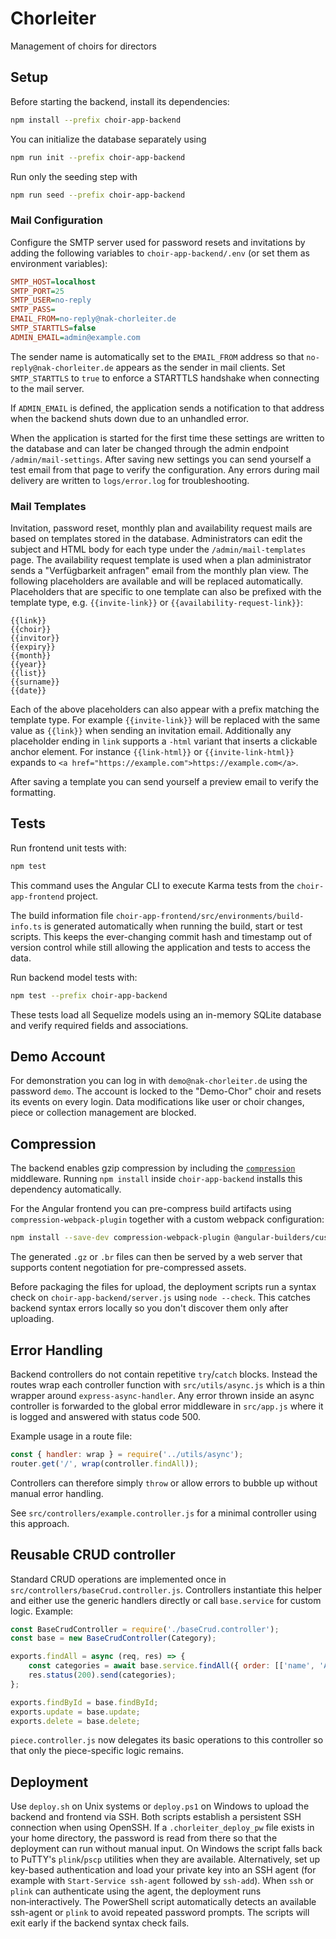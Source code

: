 # Chorleiter

Management of choirs for directors

## Setup

Before starting the backend, install its dependencies:

```bash
npm install --prefix choir-app-backend
```

You can initialize the database separately using

```bash
npm run init --prefix choir-app-backend
```

Run only the seeding step with

```bash
npm run seed --prefix choir-app-backend
```

### Mail Configuration

Configure the SMTP server used for password resets and invitations by adding the
following variables to `choir-app-backend/.env` (or set them as environment
variables):

```ini
SMTP_HOST=localhost
SMTP_PORT=25
SMTP_USER=no-reply
SMTP_PASS=
EMAIL_FROM=no-reply@nak-chorleiter.de
SMTP_STARTTLS=false
ADMIN_EMAIL=admin@example.com
```
The sender name is automatically set to the `EMAIL_FROM` address so that
`no-reply@nak-chorleiter.de` appears as the sender in mail clients.
Set `SMTP_STARTTLS` to `true` to enforce a STARTTLS handshake when connecting to the mail server.

If `ADMIN_EMAIL` is defined, the application sends a notification to that
address when the backend shuts down due to an unhandled error.

When the application is started for the first time these settings are written to
the database and can later be changed through the admin endpoint
`/admin/mail-settings`.
After saving new settings you can send yourself a test email from that page to verify the configuration.
Any errors during mail delivery are written to `logs/error.log` for troubleshooting.

### Mail Templates

Invitation, password reset, monthly plan and availability request mails are based on templates
stored in the database. Administrators can edit the subject and HTML body for
each type under the `/admin/mail-templates` page. The availability request
template is used when a plan administrator sends a "Verfügbarkeit anfragen"
email from the monthly plan view.  The following placeholders are available and
will be replaced automatically. Placeholders that are specific to one template
can also be prefixed with the template type, e.g. `{{invite-link}}` or
`{{availability-request-link}}`:

```
{{link}}
{{choir}}
{{invitor}}
{{expiry}}
{{month}}
{{year}}
{{list}}
{{surname}}
{{date}}
```

Each of the above placeholders can also appear with a prefix matching the
template type. For example `{{invite-link}}` will be replaced with the same
value as `{{link}}` when sending an invitation email.  Additionally any
placeholder ending in `link` supports a `-html` variant that inserts a clickable
anchor element. For instance `{{link-html}}` or `{{invite-link-html}}` expands to
`<a href="https://example.com">https://example.com</a>`.

After saving a template you can send yourself a preview email to verify the
formatting.

## Tests

Run frontend unit tests with:

```bash
npm test
```

This command uses the Angular CLI to execute Karma tests from the `choir-app-frontend` project.

The build information file `choir-app-frontend/src/environments/build-info.ts` is generated automatically when running the build, start or test scripts. This keeps the ever-changing commit hash and timestamp out of version control while still allowing the application and tests to access the data.

Run backend model tests with:

```bash
npm test --prefix choir-app-backend
```

These tests load all Sequelize models using an in-memory SQLite database and
verify required fields and associations.

## Demo Account

For demonstration you can log in with `demo@nak-chorleiter.de` using the password `demo`.
The account is locked to the "Demo-Chor" choir and resets its events on every login.
Data modifications like user or choir changes, piece or collection management are blocked.

## Compression

The backend enables gzip compression by including the
[`compression`](https://www.npmjs.com/package/compression) middleware. Running
`npm install` inside `choir-app-backend` installs this dependency automatically.

For the Angular frontend you can pre-compress build artifacts using
`compression-webpack-plugin` together with a custom webpack configuration:

```bash
npm install --save-dev compression-webpack-plugin @angular-builders/custom-webpack
```

The generated `.gz` or `.br` files can then be served by a web server that
supports content negotiation for pre-compressed assets.

Before packaging the files for upload, the deployment scripts run a syntax check
on `choir-app-backend/server.js` using `node --check`. This catches backend
syntax errors locally so you don't discover them only after uploading.

## Error Handling

Backend controllers do not contain repetitive `try`/`catch` blocks. Instead the
routes wrap each controller function with `src/utils/async.js` which is a thin
wrapper around `express-async-handler`. Any error thrown inside an async
controller is forwarded to the global error middleware in `src/app.js` where it
is logged and answered with status code 500.

Example usage in a route file:

```javascript
const { handler: wrap } = require('../utils/async');
router.get('/', wrap(controller.findAll));
```

Controllers can therefore simply `throw` or allow errors to bubble up without
manual error handling.

See `src/controllers/example.controller.js` for a minimal controller using this
approach.

## Reusable CRUD controller

Standard CRUD operations are implemented once in `src/controllers/baseCrud.controller.js`.
Controllers instantiate this helper and either use the generic handlers directly
or call `base.service` for custom logic. Example:

```javascript
const BaseCrudController = require('./baseCrud.controller');
const base = new BaseCrudController(Category);

exports.findAll = async (req, res) => {
    const categories = await base.service.findAll({ order: [['name', 'ASC']] });
    res.status(200).send(categories);
};

exports.findById = base.findById;
exports.update = base.update;
exports.delete = base.delete;
```

`piece.controller.js` now delegates its basic operations to this controller so
that only the piece-specific logic remains.

## Deployment

Use `deploy.sh` on Unix systems or `deploy.ps1` on Windows to upload the backend
and frontend via SSH. Both scripts establish a persistent SSH connection when
using OpenSSH. If a `.chorleiter_deploy_pw` file exists in your home directory,
the password is read from there so that the deployment can run without manual
input. On Windows the script falls back to PuTTY's `plink`/`pscp` utilities when
they are available. Alternatively, set up key-based authentication and load your
private key into an SSH agent (for example with `Start-Service ssh-agent`
followed by `ssh-add`). When `ssh` or `plink` can authenticate using the agent,
the deployment runs non‑interactively. The PowerShell script automatically
detects an available ssh-agent or `plink` to avoid repeated password prompts.
The scripts will exit early if the backend syntax check fails.
